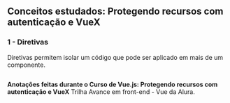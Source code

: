 ## Conceitos estudados: Protegendo recursos com autenticação e VueX
 
### 1 - Diretivas
 Diretivas permitem isolar um código que pode ser aplicado em mais de um componente.



```

```




**Anotações feitas durante o Curso de Vue.js: Protegendo recursos com autenticação e VueX**
Trilha Avance em front-end - Vue da Alura.
